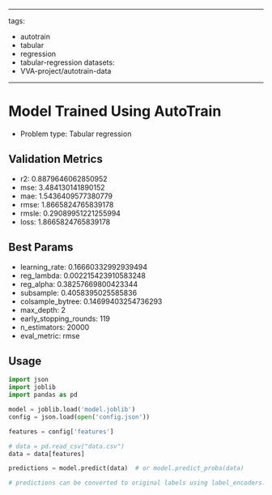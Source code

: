 
---
tags:
- autotrain
- tabular
- regression
- tabular-regression
datasets:
- VVA-project/autotrain-data
---

# Model Trained Using AutoTrain

- Problem type: Tabular regression

## Validation Metrics

- r2: 0.8879646062850952
- mse: 3.484130141890152
- mae: 1.5436409577380779
- rmse: 1.8665824765839178
- rmsle: 0.29089951221255994
- loss: 1.8665824765839178

## Best Params

- learning_rate: 0.16660332992939494
- reg_lambda: 0.002215423910583248
- reg_alpha: 0.38257669800423344
- subsample: 0.4058395025585836
- colsample_bytree: 0.14699403254736293
- max_depth: 2
- early_stopping_rounds: 119
- n_estimators: 20000
- eval_metric: rmse

## Usage

```python
import json
import joblib
import pandas as pd

model = joblib.load('model.joblib')
config = json.load(open('config.json'))

features = config['features']

# data = pd.read_csv("data.csv")
data = data[features]

predictions = model.predict(data)  # or model.predict_proba(data)

# predictions can be converted to original labels using label_encoders.pkl

```
